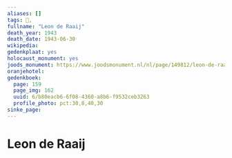 ```yaml
---
aliases: []
tags: 👤, 
fullname: "Leon de Raaij"
death_year: 1943
death_date: 1943-06-30
wikipedia:
gedenkplaat: yes
holocaust_monument: yes
joods_monument: https://www.joodsmonument.nl/nl/page/149812/leon-de-raay
oranjehotel:
gedenkboek:
  page: 159
  page_img: 162
  uuid: 6/b80eacb6-6f08-4360-a8b6-f9532ceb3263
  profile_photo: pct:30,8,40,30
sinke_page:
---
```


# Leon de Raaij

